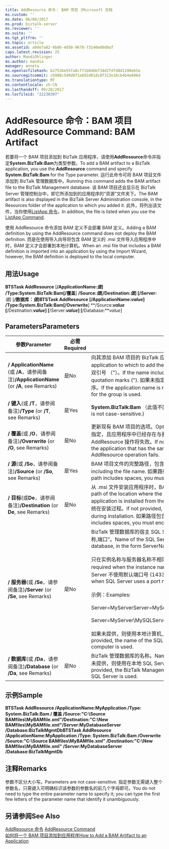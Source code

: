```yaml
---
title: AddResource 命令： BAM 项目 |Microsoft 文档
ms.custom: ''
ms.date: 06/08/2017
ms.prod: biztalk-server
ms.reviewer: ''
ms.suite: ''
ms.tgt_pltfrm: ''
ms.topic: article
ms.assetid: a9de7a82-9b06-4d50-9678-73140e80d0af
caps.latest.revision: 25
author: MandiOhlinger
ms.author: mandia
manager: anneta
ms.openlocfilehash: b2753be55fa8cf71b04bbf34d2fdfd8d1190e65e
ms.sourcegitcommit: cb908c540d8f1a692d01dc8f313e16cb4b4e696d
ms.translationtype: MT
ms.contentlocale: zh-CN
ms.lasthandoff: 09/20/2017
ms.locfileid: "22230397"
---
```

# <a name="addresource-command-bam-artifact"></a><span data-ttu-id="20829-102">AddResource 命令：BAM 项目</span><span class="sxs-lookup"><span data-stu-id="20829-102">AddResource Command: BAM Artifact</span></span>
<span data-ttu-id="20829-103">若要将一个 BAM 项目添加到 BizTalk 应用程序，请使用**AddResource**命令并指定**System.BizTalk:Bam**为类型参数。</span><span class="sxs-lookup"><span data-stu-id="20829-103">To add a BAM artifact to a BizTalk application, you use the **AddResource** command and specify **System.BizTalk:Bam** for the Type parameter.</span></span> <span data-ttu-id="20829-104">运行此命令可将 BAM 项目文件添加到 BizTalk 管理数据库中。</span><span class="sxs-lookup"><span data-stu-id="20829-104">Running this command adds the BAM artifact file to the BizTalk Management database.</span></span> <span data-ttu-id="20829-105">该 BAM 项目还会显示在 BizTalk Server 管理控制台中，即它所添加到的应用程序的“资源”文件夹下。</span><span class="sxs-lookup"><span data-stu-id="20829-105">The BAM artifact is also displayed in the BizTalk Server Administration console, in the Resources folder of the application to which you added it.</span></span> <span data-ttu-id="20829-106">此外，将列出该文件，当你使用[ListApp 命令](../core/listapp-command.md)。</span><span class="sxs-lookup"><span data-stu-id="20829-106">In addition, the file is listed when you use the [ListApp Command](../core/listapp-command.md).</span></span>  
  
 <span data-ttu-id="20829-107">使用 AddResource 命令添加 BAM 定义不会部署 BAM 定义。</span><span class="sxs-lookup"><span data-stu-id="20829-107">Adding a BAM definition by using the AddResource command does not deploy the BAM definition.</span></span> <span data-ttu-id="20829-108">而是在使用导入向导将包含 BAM 定义的 .msi 文件导入应用程序中时，BAM 定义才会部署到本地计算机。</span><span class="sxs-lookup"><span data-stu-id="20829-108">When an .msi file that includes a BAM definition is imported into an application by using the Import Wizard, however, the BAM definition is deployed to the local computer.</span></span>  
  
## <a name="usage"></a><span data-ttu-id="20829-109">用法</span><span class="sxs-lookup"><span data-stu-id="20829-109">Usage</span></span>  
 <span data-ttu-id="20829-110">**BTSTask AddResource** [**/ApplicationName:***值*] **/Type:System.BizTalk:Bam**[**/覆盖**] **/Source:***值*[**/Destination:***值*] [**/Server:** *值*] [**/数据库：***值*]</span><span class="sxs-lookup"><span data-stu-id="20829-110">**BTSTask AddResource** [**/ApplicationName:***value*] **/Type:System.BizTalk:Bam**[**/Overwrite**] **/Source:***value* [**/Destination:***value*] [**/Server:***value*] [**/Database:***value*]</span></span>  
  
## <a name="parameters"></a><span data-ttu-id="20829-111">Parameters</span><span class="sxs-lookup"><span data-stu-id="20829-111">Parameters</span></span>  
  
|<span data-ttu-id="20829-112">参数</span><span class="sxs-lookup"><span data-stu-id="20829-112">Parameter</span></span>|<span data-ttu-id="20829-113">必需</span><span class="sxs-lookup"><span data-stu-id="20829-113">Required</span></span>|<span data-ttu-id="20829-114">值</span><span class="sxs-lookup"><span data-stu-id="20829-114">Value</span></span>|  
|---------------|--------------|-----------|  
|<span data-ttu-id="20829-115">**/ ApplicationName** (或 **/A**，请参阅备注)</span><span class="sxs-lookup"><span data-stu-id="20829-115">**/ApplicationName** (or **/A**, see Remarks)</span></span>|<span data-ttu-id="20829-116">是</span><span class="sxs-lookup"><span data-stu-id="20829-116">No</span></span>|<span data-ttu-id="20829-117">向其添加 BAM 项目的 BizTalk 应用程序的名称。</span><span class="sxs-lookup"><span data-stu-id="20829-117">Name of the BizTalk application to which to add the BAM artifact.</span></span> <span data-ttu-id="20829-118">如果名称包含空格，必须将它括在双引号 （"）。</span><span class="sxs-lookup"><span data-stu-id="20829-118">If the name includes spaces, you must enclose it in double quotation marks (").</span></span> <span data-ttu-id="20829-119">如果未指定应用程序名称，则使用组的默认 BizTalk 应用程序。</span><span class="sxs-lookup"><span data-stu-id="20829-119">If the application name is not specified, the default BizTalk application for the group is used.</span></span>|  
|<span data-ttu-id="20829-120">**/ 键入**(或 **/T**，请参阅备注)</span><span class="sxs-lookup"><span data-stu-id="20829-120">**/Type** (or **/T**, see Remarks)</span></span>|<span data-ttu-id="20829-121">是</span><span class="sxs-lookup"><span data-stu-id="20829-121">Yes</span></span>|<span data-ttu-id="20829-122">**System.BizTalk:Bam** （此值不区分大小写。）</span><span class="sxs-lookup"><span data-stu-id="20829-122">**System.BizTalk:Bam** (This value is not case-sensitive.)</span></span>|  
|<span data-ttu-id="20829-123">**/ 覆盖**(或 **/O**，请参阅备注)</span><span class="sxs-lookup"><span data-stu-id="20829-123">**/Overwrite** (or **/O**, see Remarks)</span></span>|<span data-ttu-id="20829-124">是</span><span class="sxs-lookup"><span data-stu-id="20829-124">No</span></span>|<span data-ttu-id="20829-125">更新现有 BAM 项目的选项。</span><span class="sxs-lookup"><span data-stu-id="20829-125">Option to update an existing BAM artifact.</span></span> <span data-ttu-id="20829-126">如果未指定，且应用程序中已经存在与要添加的 BAM 项目名称相同的项目，则 AddResource 操作将失败。</span><span class="sxs-lookup"><span data-stu-id="20829-126">If not specified, and an artifact already exists in the application that has the same name as the BAM artifact being added, the AddResource operation fails.</span></span>|  
|<span data-ttu-id="20829-127">**/ 源**(或 **/So**，请参阅备注)</span><span class="sxs-lookup"><span data-stu-id="20829-127">**/Source** (or **/So**, see Remarks)</span></span>|<span data-ttu-id="20829-128">是</span><span class="sxs-lookup"><span data-stu-id="20829-128">Yes</span></span>|<span data-ttu-id="20829-129">BAM 项目文件的完整路径，包含文件名。</span><span class="sxs-lookup"><span data-stu-id="20829-129">Full path of the BAM artifact file, including the file name.</span></span> <span data-ttu-id="20829-130">如果路径包含空格，必须将它括在双引号 （"）。</span><span class="sxs-lookup"><span data-stu-id="20829-130">If the path includes spaces, you must enclose it in double quotation marks (").</span></span>|  
|<span data-ttu-id="20829-131">**/ 目标**(或**De**，请参阅备注)</span><span class="sxs-lookup"><span data-stu-id="20829-131">**/Destination** (or **De**, see Remarks)</span></span>|<span data-ttu-id="20829-132">是</span><span class="sxs-lookup"><span data-stu-id="20829-132">No</span></span>|<span data-ttu-id="20829-133">从 .msi 文件安装应用程序时，BAM 项目文件要复制到的位置的完整路径。</span><span class="sxs-lookup"><span data-stu-id="20829-133">Full path of the location where the BAM artifact file is to be copied when the application is installed from the .msi file.</span></span> <span data-ttu-id="20829-134">如果未提供，不复制文件到本地文件系统在安装过程。</span><span class="sxs-lookup"><span data-stu-id="20829-134">If not provided, the file is not copied to the local file system during installation.</span></span> <span data-ttu-id="20829-135">如果路径包含空格，必须将它括在双引号 （"）。</span><span class="sxs-lookup"><span data-stu-id="20829-135">If the path includes spaces, you must enclose it in double quotation marks (").</span></span>|  
|<span data-ttu-id="20829-136">**/ 服务器**(或 **/Se**，请参阅备注)</span><span class="sxs-lookup"><span data-stu-id="20829-136">**/Server** (or **/Se**, see Remarks)</span></span>|<span data-ttu-id="20829-137">是</span><span class="sxs-lookup"><span data-stu-id="20829-137">No</span></span>|<span data-ttu-id="20829-138">BizTalk 管理数据库的宿主 SQL Server 实例的名称，格式为“服务器名称\实例名称,端口”。</span><span class="sxs-lookup"><span data-stu-id="20829-138">Name of the SQL Server instance hosting the BizTalk Management database, in the form ServerName\InstanceName,Port.</span></span><br /><br /> <span data-ttu-id="20829-139">只在实例名称与服务器名称不相同时才需要指定实例名称。</span><span class="sxs-lookup"><span data-stu-id="20829-139">Instance name is only required when the instance name is different than the server name.</span></span> <span data-ttu-id="20829-140">只在 SQL Server 不使用默认端口号 (1433) 时才需要指定端口。</span><span class="sxs-lookup"><span data-stu-id="20829-140">Port is only required when SQL Server uses a port number other than the default (1433).</span></span><br /><br /> <span data-ttu-id="20829-141">示例：</span><span class="sxs-lookup"><span data-stu-id="20829-141">Examples:</span></span><br /><br /> <span data-ttu-id="20829-142">Server=MyServer</span><span class="sxs-lookup"><span data-stu-id="20829-142">Server=MyServer</span></span><br /><br /> <span data-ttu-id="20829-143">Server=MyServer\MySQLServer,1533</span><span class="sxs-lookup"><span data-stu-id="20829-143">Server=MyServer\MySQLServer,1533</span></span><br /><br /> <span data-ttu-id="20829-144">如果未提供，则使用本地计算机上运行的 SQL Server 实例的名称。</span><span class="sxs-lookup"><span data-stu-id="20829-144">If not provided, the name of the SQL Server instance running on the local computer is used.</span></span>|  
|<span data-ttu-id="20829-145">**/ 数据库**(或 **/Da**，请参阅备注)</span><span class="sxs-lookup"><span data-stu-id="20829-145">**/Database** (or **/Da**, see Remarks)</span></span>|<span data-ttu-id="20829-146">是</span><span class="sxs-lookup"><span data-stu-id="20829-146">No</span></span>|<span data-ttu-id="20829-147">BizTalk 管理数据库的名称。</span><span class="sxs-lookup"><span data-stu-id="20829-147">Name of the BizTalk Management database.</span></span> <span data-ttu-id="20829-148">如果未提供，则使用在本地 SQL Server 实例中运行的 BizTalk 管理数据库。</span><span class="sxs-lookup"><span data-stu-id="20829-148">If not provided, the BizTalk Management database running in the local instance of SQL Server is used.</span></span>|  
  
## <a name="sample"></a><span data-ttu-id="20829-149">示例</span><span class="sxs-lookup"><span data-stu-id="20829-149">Sample</span></span>  
 <span data-ttu-id="20829-150">**BTSTask AddResource /ApplicationName:MyApplication /Type: System.BizTalk:Bam / 覆盖 /Source:"C:\Source BAMfiles\MyBAMfile.xml"/Destination:"C:\New BAMfiles\MyBAMfile.xml"/Server:MyDatabaseServer /Database:BizTalkMgmtDb**</span><span class="sxs-lookup"><span data-stu-id="20829-150">**BTSTask AddResource /ApplicationName:MyApplication /Type: System.BizTalk:Bam   /Overwrite /Source:"C:\Source BAMfiles\MyBAMfile.xml" /Destination:"C:\New BAMfiles\MyBAMfile.xml" /Server:MyDatabaseServer /Database:BizTalkMgmtDb**</span></span>  
  
## <a name="remarks"></a><span data-ttu-id="20829-151">注释</span><span class="sxs-lookup"><span data-stu-id="20829-151">Remarks</span></span>  
 <span data-ttu-id="20829-152">参数不区分大小写。</span><span class="sxs-lookup"><span data-stu-id="20829-152">Parameters are not case-sensitive.</span></span> <span data-ttu-id="20829-153">指定参数无需键入整个参数名，只需键入可明确标识该参数的参数名的前几个字母即可。</span><span class="sxs-lookup"><span data-stu-id="20829-153">You do not need to type the entire parameter name to specify it; you can type the first few letters of the parameter name that identify it unambiguously.</span></span>  
  
## <a name="see-also"></a><span data-ttu-id="20829-154">另请参阅</span><span class="sxs-lookup"><span data-stu-id="20829-154">See Also</span></span>  
 <span data-ttu-id="20829-155">[AddResource 命令](../core/addresource-command.md) </span><span class="sxs-lookup"><span data-stu-id="20829-155">[AddResource Command](../core/addresource-command.md) </span></span>  
 [<span data-ttu-id="20829-156">如何将一个 BAM 项目添加到应用程序</span><span class="sxs-lookup"><span data-stu-id="20829-156">How to Add a BAM Artifact to an Application</span></span>](../core/how-to-add-a-bam-artifact-to-an-application.md)